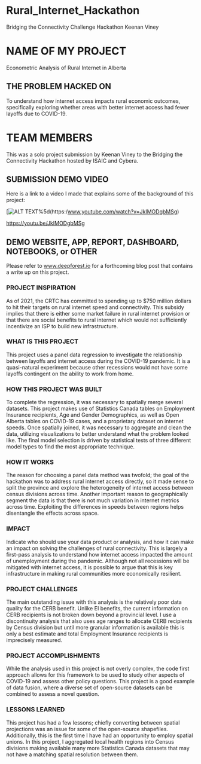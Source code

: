 # Rural_Internet_Hackathon

Bridging the Connectivity Challenge Hackathon
Keenan Viney

# NAME OF MY PROJECT

Econometric Analysis of Rural Internet in Alberta


## THE PROBLEM HACKED ON

To understand how internet access impacts rural economic outcomes, specifically exploring whether areas with better internet access had fewer layoffs due to COVID-19.


# TEAM MEMBERS

This was a solo project submission by Keenan Viney to the Bridging the Connectivity Hackathon hosted by ISAIC and Cybera.


## SUBMISSION DEMO VIDEO

Here is a link to a video I made that explains some of the background of this project:

[![ALT TEXT](https://img.youtube.com/vi/JkIMODgbMSg/0.jpg)%5d(https:/www.youtube.com/watch?v=JkIMODgbMSg)

https://youtu.be/JkIMODgbMSg

## DEMO WEBSITE, APP, REPORT, DASHBOARD, NOTEBOOKS, or OTHER

Please refer to www.deepforest.io for a forthcoming blog post that contains a write up on this project.


### PROJECT INSPIRATION
 
As of 2021, the CRTC has committed to spending up to $750 million dollars to hit their targets on rural internet speed and connectivity. This subsidy implies that there is either some market failure in rural internet provision or that there are social benefits to rural internet which would not sufficiently incentivize an ISP to build new infrastructure.


### WHAT IS THIS PROJECT

This project uses a panel data regression to investigate the relationship between layoffs and internet access during the COVID-19 pandemic. It is a quasi-natural experiment because other recessions would not have some layoffs contingent on the ability to work from home.


### HOW THIS PROJECT WAS BUILT

To complete the regression, it was necessary to spatially merge several datasets. This project makes use of Statistics Canada tables on Employment Insurance recipients, Age and Gender Demographics, as well as Open Alberta tables on COVID-19 cases, and a proprietary dataset on internet speeds. Once spatially joined, it was necessary to aggregate and clean the data, utilizing visualizations to better understand what the problem looked like. The final model selection is driven by statistical tests of three different model types to find the most appropriate technique.


### HOW IT WORKS

The reason for choosing a panel data method was twofold; the goal of the hackathon was to address rural internet access directly, so it made sense to split the province and explore the heterogeneity of internet access between census divisions across time. Another important reason to geographically segment the data is that there is not much variation in internet metrics across time. Exploiting the differences in speeds between regions helps disentangle the effects across space. 


### IMPACT

Indicate who should use your data product or analysis, and how it can make an impact on solving the challenges of rural connectivity. This is largely a first-pass analysis to understand how internet access impacted the amount of unemployment during the pandemic. Although not all recessions will be mitigated with internet access, it is possible to argue that this is key infrastructure in making rural communities more economically resilient.


### PROJECT CHALLENGES 

The main outstanding issue with this analysis is the relatively poor data quality for the CERB benefit. Unlike EI benefits, the current information on CERB recipients is not broken down beyond a provincial level. I use a discontinuity analysis that also uses age ranges to allocate CERB recipients by Census division but until more granular information is available this is only a best estimate and total Employment Insurance recipients is imprecisely measured.


### PROJECT ACCOMPLISHMENTS 

While the analysis used in this project is not overly complex, the code first approach allows for this framework to be used to study other aspects of COVID-19 and assess other policy questions. This project is a good example of data fusion, where a diverse set of open-source datasets can be combined to assess a novel question.


### LESSONS LEARNED

This project has had a few lessons; chiefly converting between spatial projections was an issue for some of the open-source shapefiles. Additionally, this is the first time I have had an opportunity to employ spatial unions. In this project, I aggregated local health regions into Census divisions making available many more Statistics Canada datasets that may not have a matching spatial resolution between them.
